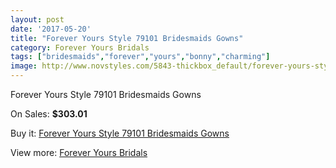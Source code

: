 ```yaml
---
layout: post
date: '2017-05-20'
title: "Forever Yours Style 79101 Bridesmaids Gowns"
category: Forever Yours Bridals
tags: ["bridesmaids","forever","yours","bonny","charming"]
image: http://www.novstyles.com/5843-thickbox_default/forever-yours-style-79101-bridesmaids-gowns.jpg
---
```

Forever Yours Style 79101 Bridesmaids Gowns

On Sales: **$303.01**
<a href="https://www.novstyles.com/en/forever-yours-bridals/3719-forever-yours-style-79101-bridesmaids-gowns.html"><amp-img layout="responsive" width="600" height="600" src="//www.novstyles.com/5843-thickbox_default/forever-yours-style-79101-bridesmaids-gowns.jpg" alt="Forever Yours Style 79101 Bridesmaids Gowns 0" /></a>

Buy it: [Forever Yours Style 79101 Bridesmaids Gowns](https://www.novstyles.com/en/forever-yours-bridals/3719-forever-yours-style-79101-bridesmaids-gowns.html "Forever Yours Style 79101 Bridesmaids Gowns")

View more: [Forever Yours Bridals](https://www.novstyles.com/en/20-forever-yours-bridals "Forever Yours Bridals")